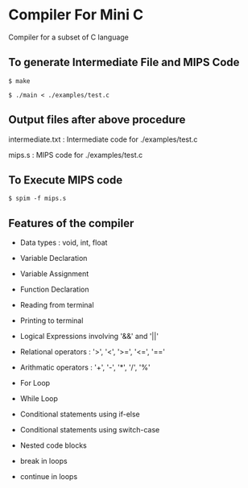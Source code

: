 # Compiler For Mini C

Compiler for a subset of C language 

## To generate Intermediate File and MIPS Code

	$ make

	$ ./main < ./examples/test.c

## Output files after above procedure 

intermediate.txt : Intermediate code for ./examples/test.c

mips.s : MIPS code for ./examples/test.c


## To Execute MIPS code

	$ spim -f mips.s

## Features of the compiler 

* Data types : void, int, float

* Variable Declaration

* Variable Assignment

* Function Declaration

* Reading from terminal

* Printing to terminal

* Logical Expressions involving '&&' and '||'

* Relational operators : '>', '<', '>=', '<=', '=='

* Arithmatic operators : '+', '-', '*', '/', '%'

* For Loop

* While Loop

* Conditional statements using if-else 

* Conditional statements using switch-case

* Nested code blocks

* break in loops

* continue in loops
